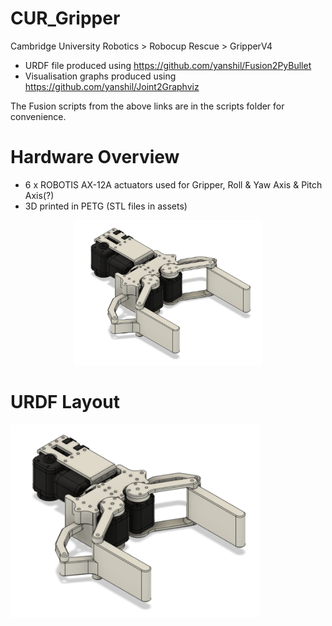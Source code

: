 # CUR_Gripper
Cambridge University Robotics > Robocup Rescue > GripperV4

- URDF file produced using https://github.com/yanshil/Fusion2PyBullet
- Visualisation graphs produced using https://github.com/yanshil/Joint2Graphviz

The Fusion scripts from the above links are in the scripts folder for convenience.

# Hardware Overview
- 6 x ROBOTIS AX-12A actuators used for Gripper, Roll & Yaw Axis & Pitch Axis(?)
- 3D printed in PETG (STL files in assets)

<p align="center">
  <img src="assets/Gripperv4.png" width="300">
</p>

# URDF Layout
<img src="assets/Gripperv4.png" width="400">
